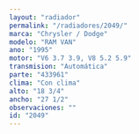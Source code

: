 ```yaml
---
layout: "radiador"
permalink: "/radiadores/2049/"
marca: "Chrysler / Dodge"
modelo: "RAM VAN"
ano: "1995"
motor: "V6 3.7 3.9, V8 5.2 5.9"
transmision: "Automática"
parte: "433961"
clima: "Con clima"
alto: "18 3/4"
ancho: "27 1/2"
observaciones: ""
id: "2049"
---
```


